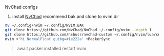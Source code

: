 NvChad configs

1. install [NvChad](https://nvchad.github.io/)
recommend bak and clone to nvim dir
``` sh
mv ~/.config/nvim ~/.config/NVIM.BAK
git clone https://github.com/NvChad/NvChad ~/.config/nvim --depth 1
git clone https://github.com/nshusr/nvchad-custom ~/.config/nvim/lua/custom
nvim +'hi NormalFloat guibg=#1e222a' +PackerSync
```
> await packer installed restart nvim 